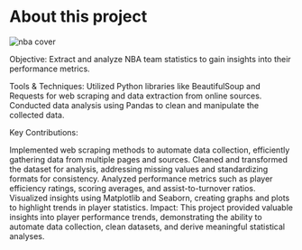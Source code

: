 # About this project
![nba cover](https://github.com/user-attachments/assets/c456f0c6-f71d-48a6-8fe7-f232af6edf3d)

Objective: Extract and analyze NBA team statistics to gain insights into their performance metrics.

Tools & Techniques: Utilized Python libraries like BeautifulSoup and Requests for web scraping and data extraction from online sources. Conducted data analysis using Pandas to clean and manipulate the collected data.

Key Contributions:

Implemented web scraping methods to automate data collection, efficiently gathering data from multiple pages and sources.
Cleaned and transformed the dataset for analysis, addressing missing values and standardizing formats for consistency.
Analyzed performance metrics such as player efficiency ratings, scoring averages, and assist-to-turnover ratios.
Visualized insights using Matplotlib and Seaborn, creating graphs and plots to highlight trends in player statistics.
Impact: This project provided valuable insights into player performance trends, demonstrating the ability to automate data collection, clean datasets, and derive meaningful statistical analyses.
